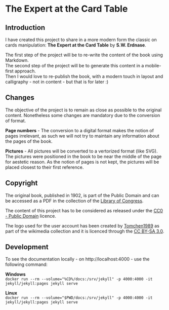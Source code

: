 # The Expert at the Card Table

## Introduction

I have created this project to share in a more modern form the classic on cards manipulation: **The Expert at the Card Table** by **S.W. Erdnase**.

The first step of the project will be to re-write the content of the book using Markdown.  
The second step of the project will be to generate this content in a mobile-first approach.  
Then I would love to re-publish the book, with a modern touch in layout and calligraphy - not in content - but that is for later :)

## Changes

The objective of the project is to remain as close as possible to the original content. Nonetheless some changes are mandatory due to the conversion of format.

**Page numbers** - The conversion to a digital format makes the notion of pages irrelevant, as such we will not try to maintain any information about the pages of the book.

**Pictures** - All pictures will be converted to a vertorized format (like SVG). The pictures were positioned in the book to be near the middle of the page for aestetic reason. As the notion of pages is not kept, the pictures will be placed closest to their first reference.

## Copyright

The original book, published in 1902, is part of the Public Domain and can be accessed as a PDF in the collection of the [Library of Congress](https://www.loc.gov/item/34011788/).

The content of this project has to be considered as released under the [CC0 - Public Domain](https://creativecommons.org/publicdomain/zero/1.0/) licence.

The logo used for the user account has been created by [Tomchen1989](https://commons.wikimedia.org/wiki/User:Tomchen1989) as part of the wikimedia collection and it is licenced through the [CC BY-SA 3.0](https://creativecommons.org/licenses/by-sa/3.0/deed.en).

## Development

To see the documentation locally - on http://localhost:4000 - use the following command:

**Windows**  
`docker run --rm --volume="%CD%/docs:/srv/jekyll" -p 4000:4000 -it jekyll/jekyll:pages jekyll serve`

**Linux**  
`docker run --rm --volume="$PWD/docs:/srv/jekyll" -p 4000:4000 -it jekyll/jekyll:pages jekyll serve`
